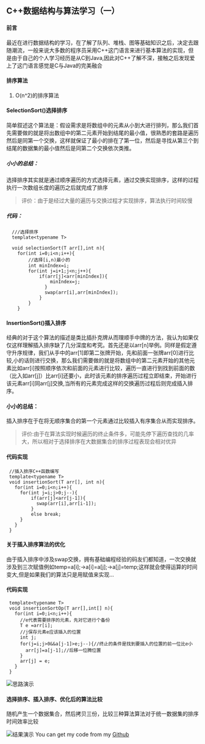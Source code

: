 ## C++数据结构与算法学习（一）
#### 前言
  最近在进行数据结构的学习，在了解了队列、堆栈、图等基础知识之后，决定去跟随潮流，一般来说大多数的程序员采用C++这门语言来进行基本算法的实现，但是由于自己的个人学习经历是从C到Java,因此对C++了解不深，接触之后发现爱上了这门语言感觉是C与Java的完美融合

#### 排序算法
1. O(n^2)的排序算法
 #### SelectionSort()选择排序
 简单叙述这个算法是：假设需求是将数组中的元素从小到大进行排列，那么我们首先需要做的就是将出数组中的第二元素开始到结尾的最小值，很熟悉的套路是遍历然后是同第一个交换，这样就保证了最小的排在了第一位，然后是寻找从第三个到结尾的数据集的最小值然后是同第二个交换依次类推。
 ##### 小小的总结：
 选择排序其实就是通过顺序遍历的方式选择元素，通过交换实现排序，这样的过程执行一次数组长度的遍历之后就完成了排序
 >评价：由于是经过大量的遍历与交换过程才实现排序，算法执行时间较慢

 ##### 代码：
  ```
    ///选择排序
    template<typename T>

    void selectionSort(T arr[],int n){
      for(int i=0;i<n;i++){
          //选择[i,n)ֵ最小的
          int minIndex=i;
          for(int j=i+1;j<n;j++){
              if(arr[j]<arr[minIndex]){
                  minIndex=j;
                }
                swap(arr[i],arr[minIndex]);
              }
          }
      }
  ```

#### InsertionSort()插入排序
经典的对于这个算法的描述是类比插扑克牌从而理顺手中牌的方法，我认为如果仅仅这样理解插入排序缺了几分深度和考究。首先还是以arr[n]举例。同样是假定遵守升序规律，我们从手中的arr[1]即第二张牌开始，先和前面一张牌arr[0]进行比较,小的话则进行交换，那么我们需要做的就是将数组中的第二元素开始的其他元素比如arr[i]按照顺序依次和前面的元素进行比较，遍历一直进行到找到前面的数（比入如arr[j]）比arr[i]还要小，此时该元素的排序遍历过程立即结束，开始进行该元素arr[i]同arr[j]交换,当所有的元素完成这样的交换遍历过程后则完成插入排序。

#### 小小的总结：
插入排序在于在将无顺序集合的第一个元素通过比较插入有序集合从而实现排序。
 > 评价:由于在算法实现时候遍历的终止条件多，可能先停下遍历查找的几率大，所以相对于选择排序在大数据集合的排序过程表现会相对优异

#### 代码实现

   ```
    //插入排序C++函数编写
    template<typename T>
    void insertionSort(T arr[], int n){
      for(int i=0;i<n;i++){
        for(int j=i;j>0;j--){
            if(arr[j]<arr[j-1]){
              swap(arr[i],arr[i-1]);
            }
            else break;
        }    
      }
    }  
   ``` 
#### 关于插入排序算法的优化
由于插入排序中涉及swap交换，拥有基础编程经验的码友们都知道，一次交换就涉及到三次赋值例如temp=a[i];->a[i]=a[j];->a[j]=temp;这样就会使得运算的时间变大,但是如果我们的算法只是用赋值来实现...

#### 代码实现
 
 ```
  template<typename T>
  void insertionSortOp(T arr[],int[] n){
    for(int i=0;i<n;i++){
      //e代表需要排序的元素，先对它进行个备份
      T e =arr[i];
      //j保存元素e应该插入的位置
      int j;
      for(j=i;j>0&&a[j-1]>e;j--){//终止的条件是找到要插入的位置的前一位比e小
        arr[j]=a[j-1];//后移一位腾位置
      }
      arr[j] = e;
    }
  }
  ```
![思路演示](https://www.supersuperhandsome.cn/assets/InsertionSortOP.gif)

#### 选择排序、插入排序、优化后的算法比较
随机产生一个数据集合，然后拷贝三份，比较三种算法算法对于统一数据集的排序时间效率比较

![结果演示](https://www.supersuperhandsome.cn/assets/markdown-img-paste-20180308202919285.png)
You can get my code from my [Github](https://github.com/rainmaple/Algorithm_Learning)
